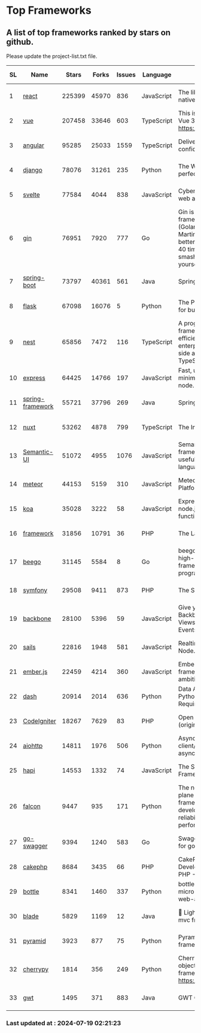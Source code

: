 # Top Frameworks
## A list of top frameworks ranked by stars on github.  
Please update the project-list.txt file.

| SL| Name  | Stars| Forks| Issues | Language | Description | Last Commit |
| --| ------| -----| ---- | ------ | -------- | ----------- | ----------- |
| 1 | [react](https://github.com/facebook/react) | 225399 | 45970 | 836 | JavaScript | The library for web and native user interfaces. | 2024-07-18 21:42:46 |
| 2 | [vue](https://github.com/vuejs/vue) | 207458 | 33646 | 603 | TypeScript | This is the repo for Vue 2. For Vue 3, go to https://github.com/vuejs/core | 2024-06-14 12:52:12 |
| 3 | [angular](https://github.com/angular/angular) | 95285 | 25033 | 1559 | TypeScript | Deliver web apps with confidence 🚀 | 2024-07-19 01:05:07 |
| 4 | [django](https://github.com/django/django) | 78076 | 31261 | 235 | Python | The Web framework for perfectionists with deadlines. | 2024-07-18 06:39:10 |
| 5 | [svelte](https://github.com/sveltejs/svelte) | 77584 | 4044 | 838 | JavaScript | Cybernetically enhanced web apps | 2024-07-18 19:27:29 |
| 6 | [gin](https://github.com/gin-gonic/gin) | 76951 | 7920 | 777 | Go | Gin is a HTTP web framework written in Go (Golang). It features a Martini-like API with much better performance -- up to 40 times faster. If you need smashing performance, get yourself some Gin. | 2024-07-14 12:34:34 |
| 7 | [spring-boot](https://github.com/spring-projects/spring-boot) | 73797 | 40361 | 561 | Java | Spring Boot | 2024-07-18 18:27:21 |
| 8 | [flask](https://github.com/pallets/flask) | 67098 | 16076 | 5 | Python | The Python micro framework for building web applications. | 2024-07-11 02:16:46 |
| 9 | [nest](https://github.com/nestjs/nest) | 65856 | 7472 | 116 | TypeScript | A progressive Node.js framework for building efficient, scalable, and enterprise-grade server-side applications with TypeScript/JavaScript 🚀 | 2024-07-18 07:09:10 |
| 10 | [express](https://github.com/expressjs/express) | 64425 | 14766 | 197 | JavaScript | Fast, unopinionated, minimalist web framework for node. | 2024-07-17 20:44:03 |
| 11 | [spring-framework](https://github.com/spring-projects/spring-framework) | 55721 | 37796 | 269 | Java | Spring Framework | 2024-07-18 15:55:52 |
| 12 | [nuxt](https://github.com/nuxt/nuxt) | 53262 | 4878 | 799 | TypeScript | The Intuitive Vue Framework. | 2024-07-18 21:03:50 |
| 13 | [Semantic-UI](https://github.com/Semantic-Org/Semantic-UI) | 51072 | 4955 | 1076 | JavaScript | Semantic is a UI component framework based around useful principles from natural language. | 2023-01-11 17:05:32 |
| 14 | [meteor](https://github.com/meteor/meteor) | 44153 | 5159 | 310 | JavaScript | Meteor, the JavaScript App Platform | 2024-07-17 19:28:47 |
| 15 | [koa](https://github.com/koajs/koa) | 35028 | 3222 | 58 | JavaScript | Expressive middleware for node.js using ES2017 async functions | 2024-06-28 15:26:17 |
| 16 | [framework](https://github.com/laravel/framework) | 31856 | 10791 | 36 | PHP | The Laravel Framework. | 2024-07-18 20:45:25 |
| 17 | [beego](https://github.com/beego/beego) | 31145 | 5584 | 8 | Go | beego is an open-source, high-performance web framework for the Go programming language. | 2024-07-06 08:56:52 |
| 18 | [symfony](https://github.com/symfony/symfony) | 29508 | 9411 | 873 | PHP | The Symfony PHP framework | 2024-07-18 15:56:24 |
| 19 | [backbone](https://github.com/jashkenas/backbone) | 28100 | 5396 | 59 | JavaScript | Give your JS App some Backbone with Models, Views, Collections, and Events | 2024-03-06 23:22:47 |
| 20 | [sails](https://github.com/balderdashy/sails) | 22816 | 1948 | 581 | JavaScript | Realtime MVC Framework for Node.js | 2024-05-17 22:00:56 |
| 21 | [ember.js](https://github.com/emberjs/ember.js) | 22459 | 4214 | 360 | JavaScript | Ember.js - A JavaScript framework for creating ambitious web applications | 2024-07-13 03:07:32 |
| 22 | [dash](https://github.com/plotly/dash) | 20914 | 2014 | 636 | Python | Data Apps & Dashboards for Python. No JavaScript Required. | 2024-07-16 18:27:03 |
| 23 | [CodeIgniter](https://github.com/bcit-ci/CodeIgniter) | 18267 | 7629 | 83 | PHP | Open Source PHP Framework (originally from EllisLab) | 2024-03-20 03:51:42 |
| 24 | [aiohttp](https://github.com/aio-libs/aiohttp) | 14811 | 1976 | 506 | Python | Asynchronous HTTP client/server framework for asyncio and Python | 2024-07-18 22:21:54 |
| 25 | [hapi](https://github.com/hapijs/hapi) | 14553 | 1332 | 74 | JavaScript | The Simple, Secure Framework Developers Trust | 2024-07-04 00:48:01 |
| 26 | [falcon](https://github.com/falconry/falcon) | 9447 | 935 | 171 | Python | The no-magic web data plane API and microservices framework for Python developers, with a focus on reliability, correctness, and performance at scale. | 2024-07-18 21:01:08 |
| 27 | [go-swagger](https://github.com/go-swagger/go-swagger) | 9394 | 1240 | 583 | Go | Swagger 2.0 implementation for go | 2024-05-13 17:21:38 |
| 28 | [cakephp](https://github.com/cakephp/cakephp) | 8684 | 3435 | 66 | PHP | CakePHP: The Rapid Development Framework for PHP - Official Repository | 2024-07-13 17:24:37 |
| 29 | [bottle](https://github.com/bottlepy/bottle) | 8341 | 1460 | 337 | Python | bottle.py is a fast and simple micro-framework for python web-applications. | 2024-01-03 22:31:48 |
| 30 | [blade](https://github.com/lets-blade/blade) | 5829 | 1169 | 12 | Java | :rocket: Lightning fast and elegant mvc framework for Java8 | 2024-06-17 01:05:35 |
| 31 | [pyramid](https://github.com/Pylons/pyramid) | 3923 | 877 | 75 | Python | Pyramid - A Python web framework | 2024-06-10 16:09:42 |
| 32 | [cherrypy](https://github.com/cherrypy/cherrypy) | 1814 | 356 | 249 | Python | CherryPy is a pythonic, object-oriented HTTP framework.      https://cherrypy.dev | 2024-07-02 23:41:56 |
| 33 | [gwt](https://github.com/gwtproject/gwt) | 1495 | 371 | 883 | Java | GWT Open Source Project | 2024-07-17 18:44:55 |

### Last updated at : 2024-07-19 02:21:23
